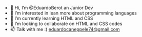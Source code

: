 - 👋 Hi, I’m @EduardoBerot an Junior Dev 
- 👀 I’m interested in lean more about programming languages
- 🌱 I’m currently learning HTML and CSS
- 💞️ I’m looking to collaborate on HTML and CSS codes
- 📫 Talk with me :) eduardocaneppele74@gmail.com
